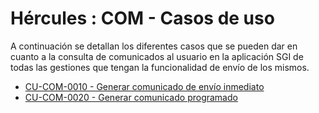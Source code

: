 # Hércules : COM \- Casos de uso



A continuación se detallan los diferentes casos que se pueden dar en cuanto a la consulta de comunicados al usuario en la aplicación SGI de todas las gestiones que tengan la funcionalidad de envío de los mismos.  


* [CU\-COM\-0010 \- Generar comunicado de envío inmediato](/hercules/sgi-sistema-de-gestion-de-investigacion/requisitos-y-analisis-funcional/analisis-funcional-sgi-hercules/gen-aspectos-generales/com-modulo-de-comunicados/com-casos-de-uso/cu-com-0010-generar-comunicado-de-envio-inmediato.md "/hercules/sgi-sistema-de-gestion-de-investigacion/requisitos-y-analisis-funcional/analisis-funcional-sgi-hercules/gen-aspectos-generales/com-modulo-de-comunicados/com-casos-de-uso/cu-com-0010-generar-comunicado-de-envio-inmediato.md")
* [CU\-COM\-0020 \- Generar comunicado programado](/hercules/sgi-sistema-de-gestion-de-investigacion/requisitos-y-analisis-funcional/analisis-funcional-sgi-hercules/gen-aspectos-generales/com-modulo-de-comunicados/com-casos-de-uso/cu-com-0020-generar-comunicado-programado.md "/hercules/sgi-sistema-de-gestion-de-investigacion/requisitos-y-analisis-funcional/analisis-funcional-sgi-hercules/gen-aspectos-generales/com-modulo-de-comunicados/com-casos-de-uso/cu-com-0020-generar-comunicado-programado.md")

  



